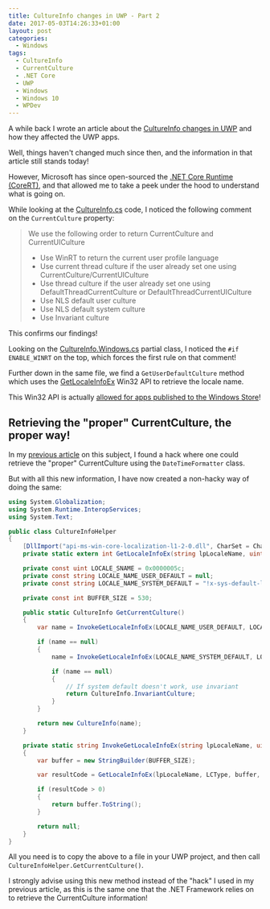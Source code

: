 ```yaml
---
title: CultureInfo changes in UWP - Part 2
date: 2017-05-03T14:26:33+01:00
layout: post
categories:
  - Windows
tags:
  - CultureInfo
  - CurrentCulture
  - .NET Core
  - UWP
  - Windows
  - Windows 10
  - WPDev
---
```

A while back I wrote an article about the [CultureInfo changes in UWP](https://www.pedrolamas.com/2015/11/02/cultureinfo-changes-in-uwp/) and how they affected the UWP apps.

Well, things haven't changed much since then, and the information in that article still stands today!

However, Microsoft has since open-sourced the [.NET Core Runtime (CoreRT)](https://github.com/dotnet/corert), and that allowed me to take a peek under the hood to understand what is going on.

While looking at the [CultureInfo.cs](https://github.com/dotnet/corert/blob/master/src/System.Private.CoreLib/src/System/Globalization/CultureInfo.cs#L399) code, I noticed the following comment on the `CurrentCulture` property:

> We use the following order to return CurrentCulture and CurrentUICulture
> * Use WinRT to return the current user profile language
> * Use current thread culture if the user already set one using CurrentCulture/CurrentUICulture
> * Use thread culture if the user already set one using DefaultThreadCurrentCulture or DefaultThreadCurrentUICulture
> * Use NLS default user culture
> * Use NLS default system culture
> * Use Invariant culture

This confirms our findings!

Looking on the [CultureInfo.Windows.cs](https://github.com/dotnet/corert/blob/master/src/System.Private.CoreLib/src/System/Globalization/CultureInfo.Windows.cs) partial class, I noticed the `#if ENABLE_WINRT` on the top, which forces the first rule on that comment!

Further down in the same file, we find a `GetUserDefaultCulture` method which uses the [GetLocaleInfoEx](https://msdn.microsoft.com/en-us/library/windows/desktop/dd318103.aspx) Win32 API to retrieve the locale name.

This Win32 API is actually [allowed for apps published to the Windows Store](https://msdn.microsoft.com/en-us/library/windows/apps/mt644399.aspx#_api-ms-win-core-localization-l1-2-1.dll)!

## Retrieving the "proper" CurrentCulture, the proper way!

In my [previous article](https://www.pedrolamas.com/2015/11/02/cultureinfo-changes-in-uwp/) on this subject, I found a hack where one could retrieve the "proper" CurrentCulture using the `DateTimeFormatter` class.

But with all this new information, I have now created a non-hacky way of doing the same:

```csharp
using System.Globalization;
using System.Runtime.InteropServices;
using System.Text;

public class CultureInfoHelper
{
    [DllImport("api-ms-win-core-localization-l1-2-0.dll", CharSet = CharSet.Unicode)]
    private static extern int GetLocaleInfoEx(string lpLocaleName, uint LCType, StringBuilder lpLCData, int cchData);

    private const uint LOCALE_SNAME = 0x0000005c;
    private const string LOCALE_NAME_USER_DEFAULT = null;
    private const string LOCALE_NAME_SYSTEM_DEFAULT = "!x-sys-default-locale";

    private const int BUFFER_SIZE = 530;

    public static CultureInfo GetCurrentCulture()
    {
        var name = InvokeGetLocaleInfoEx(LOCALE_NAME_USER_DEFAULT, LOCALE_SNAME);

        if (name == null)
        {
            name = InvokeGetLocaleInfoEx(LOCALE_NAME_SYSTEM_DEFAULT, LOCALE_SNAME);

            if (name == null)
            {
                // If system default doesn't work, use invariant
                return CultureInfo.InvariantCulture;
            }
        }

        return new CultureInfo(name);
    }

    private static string InvokeGetLocaleInfoEx(string lpLocaleName, uint LCType)
    {
        var buffer = new StringBuilder(BUFFER_SIZE);

        var resultCode = GetLocaleInfoEx(lpLocaleName, LCType, buffer, BUFFER_SIZE);

        if (resultCode > 0)
        {
            return buffer.ToString();
        }

        return null;
    }
}
```

All you need is to copy the above to a file in your UWP project, and then call `CultureInfoHelper.GetCurrentCulture()`.

I strongly advise using this new method instead of the "hack" I used in my previous article, as this is the same one that the .NET Framework relies on to retrieve the CurrentCulture information!